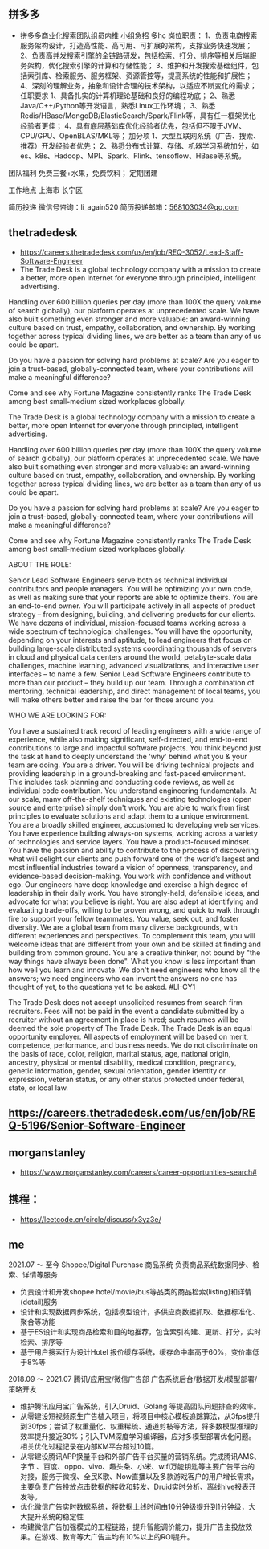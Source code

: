 ## 拼多多
-  拼多多商业化搜索团队组员内推 小组急招 多hc
岗位职责：
1、负责电商搜索服务架构设计，打造高性能、高可用、可扩展的架构，支撑业务快速发展；
2、负责高并发搜索引擎的全链路研发，包括检索、打分、排序等相关后端服务架构，优化搜索引擎的计算和存储性能；
3、维护和开发搜索基础组件，包括索引库、检索服务、服务框架、资源管控等，提高系统的性能和扩展性；
4、深刻的理解业务，抽象和设计合理的技术架构，以适应不断变化的需求；
任职要求
1、具备扎实的计算机理论基础和良好的编程功底；
2、熟悉Java/C++/Python等开发语言，熟悉Linux工作环境；
3、熟悉Redis/HBase/MongoDB/ElasticSearch/Spark/Flink等，具有任一框架优化经验者更佳；
4、具有底层基础库优化经验者优先，包括但不限于JVM、CPU/GPU、OpenBLAS/MKL等；
加分项
1、大型互联网系统（广告、搜索、推荐）开发经验者优先；
2、熟悉分布式计算、存储、机器学习系统加分，如es、k8s、Hadoop、MPI、Spark、Flink、tensoflow、HBase等系统。

团队福利
免费三餐+水果，免费饮料；
定期团建

工作地点
上海市 长宁区

简历投递
微信号咨询：li_again520
简历投递邮箱：568103034@qq.com


## thetradedesk
- https://careers.thetradedesk.com/us/en/job/REQ-3052/Lead-Staff-Software-Engineer
- The Trade Desk is a global technology company with a mission to create a better, more open Internet for everyone through principled, intelligent advertising. 

 
Handling over 600 billion queries per day (more than 100X the query volume of search globally), our platform operates at unprecedented scale.  We have also built something even stronger and more valuable: an award-winning culture based on trust, empathy, collaboration, and ownership. By working together across typical dividing lines, we are better as a team than any of us could be apart.

Do you have a passion for solving hard problems at scale? Are you eager to join a trust-based, globally-connected team, where your contributions will make a meaningful difference?  

 

Come and see why Fortune Magazine consistently ranks The Trade Desk among best small-medium sized workplaces globally.

The Trade Desk is a global technology company with a mission to create a better, more open Internet for everyone through principled, intelligent advertising.

Handling over 600 billion queries per day (more than 100X the query volume of search globally), our platform operates at unprecedented scale. We have also built something even stronger and more valuable: an award-winning culture based on trust, empathy, collaboration, and ownership. By working together across typical dividing lines, we are better as a team than any of us could be apart.

Do you have a passion for solving hard problems at scale? Are you eager to join a trust-based, globally-connected team, where your contributions will make a meaningful difference?

Come and see why Fortune Magazine consistently ranks The Trade Desk among best small-medium sized workplaces globally.

ABOUT THE ROLE:

 

Senior Lead Software Engineers serve both as technical individual contributors and people managers. You will be optimizing your own code, as well as making sure that your reports are able to optimize theirs.
You are an end-to-end owner. You will participate actively in all aspects of product strategy – from designing, building, and delivering products for our clients.
We have dozens of individual, mission-focused teams working across a wide spectrum of technological challenges. You will have the opportunity, depending on your interests and aptitude, to lead engineers that focus on building large-scale distributed systems coordinating thousands of servers in cloud and physical data centers around the world, petabyte-scale data challenges, machine learning, advanced visualizations, and interactive user interfaces – to name a few.
Senior Lead Software Engineers contribute to more than our product – they build up our team. Through a combination of mentoring, technical leadership, and direct management of local teams, you will make others better and raise the bar for those around you.
 
WHO WE ARE LOOKING FOR:


You have a sustained track record of leading engineers with a wide range of experience, while also making significant, self-directed, and end-to-end contributions to large and impactful software projects. You think beyond just the task at hand to deeply understand the 'why' behind what you & your team are doing.
You are a driver. You will be driving technical projects and providing leadership in a ground-breaking and fast-paced environment. This includes task planning and conducting code reviews, as well as individual code contribution.
You understand engineering fundamentals. At our scale, many off-the-shelf techniques and existing technologies (open source and enterprise) simply don't work. You are able to work from first principles to evaluate solutions and adapt them to a unique environment.
You are a broadly skilled engineer, accustomed to developing web services. You have experience building always-on systems, working across a variety of technologies and service layers.
You have a product-focused mindset. You have the passion and ability to contribute to the process of discovering what will delight our clients and push forward one of the world’s largest and most influential industries toward a vision of openness, transparency, and evidence-based decision-making.
You work with confidence and without ego. Our engineers have deep knowledge and exercise a high degree of leadership in their daily work. You have strongly-held, defensible ideas, and advocate for what you believe is right. You are also adept at identifying and evaluating trade-offs, willing to be proven wrong, and quick to walk through fire to support your fellow teammates.
You value, seek out, and foster diversity. We are a global team from many diverse backgrounds, with different experiences and perspectives. To complement this team, you will welcome ideas that are different from your own and be skilled at finding and building from common ground.
You are a creative thinker, not bound by "the way things have always been done". What you know is less important than how well you learn and innovate. We don't need engineers who know all the answers; we need engineers who can invent the answers no one has thought of yet, to the questions yet to be asked.
#LI-CY1

The Trade Desk does not accept unsolicited resumes from search firm recruiters. Fees will not be paid in the event a candidate submitted by a recruiter without an agreement in place is hired; such resumes will be deemed the sole property of The Trade Desk. The Trade Desk is an equal opportunity employer. All aspects of employment will be based on merit, competence, performance, and business needs. We do not discriminate on the basis of race, color, religion, marital status, age, national origin, ancestry, physical or mental disability, medical condition, pregnancy, genetic information, gender, sexual orientation, gender identity or expression, veteran status, or any other status protected under federal, state, or local law.


## https://careers.thetradedesk.com/us/en/job/REQ-5196/Senior-Software-Engineer


## morganstanley
- https://www.morganstanley.com/careers/career-opportunities-search#


## 携程：
- https://leetcode.cn/circle/discuss/x3yz3e/



## me
2021.07 ～  至今              Shopee/Digital Purchase 商品系统          负责商品系统数据同步、检索、详情等服务
- 负责设计和开发shopee hotel/movie/bus等品类的商品检索(listing)和详情(detail)服务
- 设计和实现数据同步系统，包括模型设计，多供应商数据抓取、数据标准化、聚合等功能
- 基于ES设计和实现商品检索和目的地推荐，包含索引构建、更新、打分，实时检索、排序等
- 基于用户搜索行为设计Hotel 报价缓存系统，缓存命中率高于60%，变价率低于8%等

2018.09  ～ 2021.07           腾讯/应用宝/微信广告部                           广告系统后台/数据开发/模型部署/策略开发
- 维护腾讯应用宝广告系统，引入Druid、Golang 等提高团队问题排查的效率。
- 从零建设短视频原生广告植入项目，将项目中核心模板追踪算法，从3fps提升到30fps；尝试了权重量化、权重稀疏、通道剪枝等方法，将多数模型推理的效率提升接近30%；引入TVM深度学习编译器，应对多模型部署优化问题。相关优化过程记录在内部KM平台超过10篇。
- 从零建设腾讯APP换量平台和外部广告平台买量的营销系统。完成腾讯AMS、字节 、百度、oppo、vivo、趣头条、小米、wifi万能钥匙等主要广告平台的对接，服务于微视、全民K歌、Now直播以及多款游戏客户的用户增长需求，主要负责广告投放点击数据的接收和转发、Druid实时分析、离线hive报表开发等。
- 优化微信广告实时数据系统，将数据上线时间由10分钟级提升到1分钟级，大大提升系统的稳定性
- 构建微信广告加强模式的工程链路，提升智能调价能力，提升广告主投放效果。在游戏、教育等大广告主均有10%以上的ROI提升。
